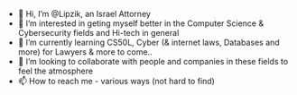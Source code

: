 - 👋 Hi, I’m @Lipzik, an Israel Attorney
- 👀 I’m interested in geting myself better in the Computer Science & Cybersecurity fields and Hi-tech in general
- 🌱 I’m currently learning CS50L, Cyber (& internet laws, Databases and more) for Lawyers & more to come..
- 💞️ I’m looking to collaborate with people and companies in these fields to feel the atmosphere
- 📫 How to reach me - various ways (not hard to find)

<!---
Lipzik/Lipzik is a ✨ special ✨ repository because its `README.md` (this file) appears on your GitHub profile.
You can click the Preview link to take a look at your changes.
--->
